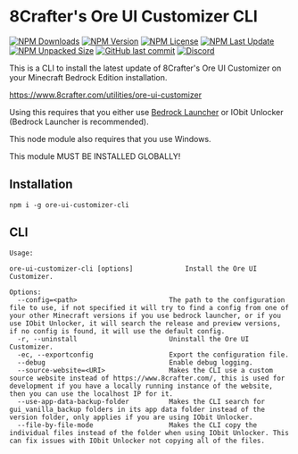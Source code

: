 # 8Crafter's Ore UI Customizer CLI

<!-- ![Thumbnail](./assets/thumbnail.png) -->

[![NPM Downloads](https://img.shields.io/npm/d18m/ore-ui-customizer-cli)](https://npmjs.com/package/ore-ui-customizer-cli)
[![NPM Version](https://img.shields.io/npm/v/ore-ui-customizer-cli)](https://npmjs.com/package/ore-ui-customizer-cli)
[![NPM License](https://img.shields.io/npm/l/ore-ui-customizer-cli)](https://npmjs.com/package/ore-ui-customizer-cli)
[![NPM Last Update](https://img.shields.io/npm/last-update/ore-ui-customizer-cli)](https://npmjs.com/package/ore-ui-customizer-cli)
[![NPM Unpacked Size](https://img.shields.io/npm/unpacked-size/ore-ui-customizer-cli)](https://npmjs.com/package/ore-ui-customizer-cli)
[![GitHub last commit](https://img.shields.io/github/last-commit/8Crafter-Studios/ore-ui-customizer-cli)](https://github.com/8Crafter-Studios/ore-ui-customizer-cli/commits/main)
[![Discord](https://img.shields.io/discord/1213197616570048512?logo=discord&label=discord&link=https%3A%2F%2Fdiscord.gg%2F8crafter-studios)](https://discord.gg/8crafter-studios)

This is a CLI to install the latest update of 8Crafter's Ore UI Customizer on your Minecraft Bedrock Edition installation.

https://www.8crafter.com/utilities/ore-ui-customizer

Using this requires that you either use [Bedrock Launcher](https://bedrocklauncher.github.io/) or IObit Unlocker (Bedrock Launcher is recommended).

This node module also requires that you use Windows.

This module MUST BE INSTALLED GLOBALLY!

## Installation

```
npm i -g ore-ui-customizer-cli
```

## CLI

```
Usage:

ore-ui-customizer-cli [options]             Install the Ore UI Customizer.

Options:
  --config=<path>                       The path to the configuration file to use, if not specified it will try to find a config from one of your other Minecraft versions if you use bedrock launcher, or if you use IObit Unlocker, it will search the release and preview versions, if no config is found, it will use the default config.
  -r, --uninstall                       Uninstall the Ore UI Customizer.
  -ec, --exportconfig                   Export the configuration file.
  --debug                               Enable debug logging.
  --source-website=<URI>                Makes the CLI use a custom source website instead of https://www.8crafter.com/, this is used for development if you have a locally running instance of the website, then you can use the localhost IP for it.
  --use-app-data-backup-folder          Makes the CLI search for gui_vanilla_backup folders in its app data folder instead of the version folder, only applies if you are using IObit Unlocker.
  --file-by-file-mode                   Makes the CLI copy the individual files instead of the folder when using IObit Unlocker. This can fix issues with IObit Unlocker not copying all of the files.
```
